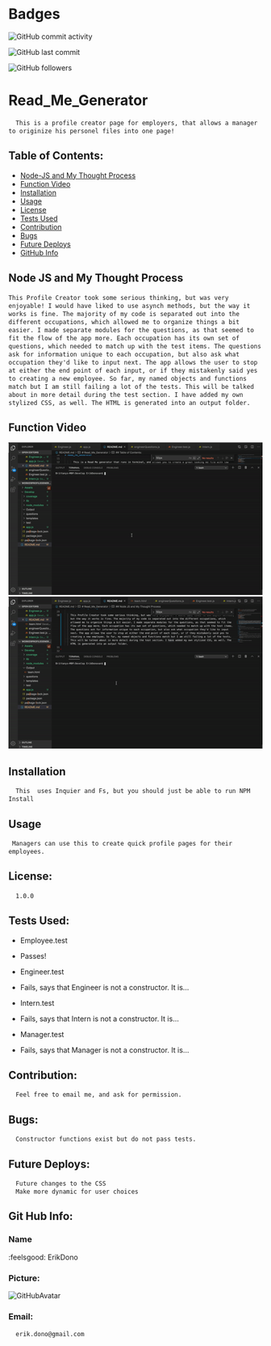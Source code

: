 
# Badges
![GitHub commit activity](https://img.shields.io/github/commit-activity/m/ErikDono/Read_Me_Gen)

![GitHub last commit](https://img.shields.io/github/last-commit/ErikDono/Read_Me_Gen)

![GitHub followers](https://img.shields.io/github/followers/ErikDono?style=social)


# Read_Me_Generator 

      This is a profile creator page for employers, that allows a manager to originize his personel files into one page! 

## Table of Contents:
* [Node-JS and My Thought Process](#Node-JS-and-My-Thought-Process)
* [Function Video](#Function-Video)
* [Installation](#Installation)
* [Usage](#Usage)
* [License](#License)
* [Tests Used](#Tests-Used)
* [Contribution](#Contribution)
* [Bugs](#Bugs)
* [Future Deploys](#Future-Deploys)
* [GitHub Info](#GitHub-Info)



## Node JS and My Thought Process 

    This Profile Creator took some serious thinking, but was very enjoyable! I would have liked to use asynch methods, but the way it works is fine. The majority of my code is separated out into the different occupations, which allowed me to organize things a bit easier. I made separate modules for the questions, as that seemed to fit the flow of the app more. Each occupation has its own set of questions, which needed to match up with the test items. The questions ask for information unique to each occupation, but also ask what occupation they'd like to input next. The app allows the user to stop at either the end point of each input, or if they mistakenly said yes to creating a new employee. So far, my named objects and functions match but I am still failing a lot of the tests. This will be talked about in more detail during the test section. I have added my own stylized CSS, as well. The HTML is generated into an output folder. 



## Function Video 

![FunctionVideo](/Assets/function.gif)
![TestVideo](/Assets/test.gif)

## Installation
      This  uses Inquier and Fs, but you should just be able to run NPM Install 

## Usage
     Managers can use this to create quick profile pages for their employees.  

## License:
      1.0.0 

## Tests Used:
  * Employee.test   
   - Passes!
  * Engineer.test
   - Fails, says that Engineer is not a constructor. It is...
  * Intern.test
   - Fails, says that Intern is not a constructor. It is...
  * Manager.test
   - Fails, says that Manager is not a constructor. It is...

## Contribution:
      Feel free to email me, and ask for permission. 

## Bugs:
      Constructor functions exist but do not pass tests. 

## Future Deploys:
      Future changes to the CSS
      Make more dynamic for user choices


## Git Hub Info:
### Name
  :feelsgood:  ErikDono
### Picture:
![GitHubAvatar](https://avatars2.githubusercontent.com/u/61159557?v=4) 

### Email:
      erik.dono@gmail.com 

        